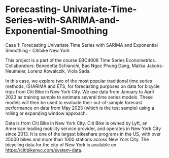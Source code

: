 # Forecasting- Univariate-Time-Series-with-SARIMA-and-Exponential-Smoothing
Case 1: Forecasting Univariate Time Series with SARIMA and Exponential Smoothing - Citibike New York

This project is a part of the course EBC4008 Time Series Econometrics. Collaborators: Benedetta Schianchi, Bao Ngoc Phung Dang, Malika Jakobs-Neumeier, Lorenz Kowalczik, Viola Sada. 

In this case, we explore two of the most popular traditional time series methods, (S)ARIMA and ETS, for forecasting purposes on data for bicycle trips from Citi Bike in New York City. We use data from January to April 2023 as training sample to estimate several time series models. These models will then be used to evaluate their out-of-sample forecast performance on data from May 2023 (which is the test sample) using a rolling or expanding window approach.

Data is from Citi Bike in New York City. Citi Bike is owned by Lyft, an American leading mobility service provider, and operates in New York City since 2013. It is one of the largest bikeshare programs in the US, with over 25000 bikes and more than 1000 stations across New York City. The bicycling data for the city of New York is available on https://citibikenyc.com/system-data.
